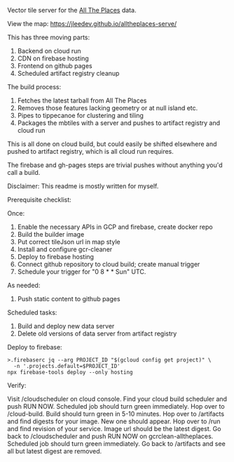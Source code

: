 Vector tile server for the [All The Places][1] data.

[1]: https://www.alltheplaces.xyz/

View the map: https://jleedev.github.io/alltheplaces-serve/

This has three moving parts:

1. Backend on cloud run
2. CDN on firebase hosting
3. Frontend on github pages
4. Scheduled artifact registry cleanup

The build process:

1. Fetches the latest tarball from All The Places
2. Removes those features lacking geometry or at null island etc.
3. Pipes to tippecanoe for clustering and tiling
4. Packages the mbtiles with a server and pushes to artifact registry and cloud run

This is all done on cloud build, but could easily be shifted elsewhere and pushed to artifact registry, which is all cloud run requires.

The firebase and gh-pages steps are trivial pushes without anything you'd call a build.

Disclaimer: This readme is mostly written for myself.

Prerequisite checklist:

Once:

1. Enable the necessary APIs in GCP and firebase, create docker repo
2. Build the builder image
3. Put correct tileJson url in map style
4. Install and configure gcr-cleaner
5. Deploy to firebase hosting
6. Connect github repository to cloud build; create manual trigger
7. Schedule your trigger for "0 8 * * Sun" UTC.

As needed:

1. Push static content to github pages

Scheduled tasks:

1. Build and deploy new data server
2. Delete old versions of data server from artifact registry

Deploy to firebase:

```
>.firebaserc jq --arg PROJECT_ID "$(gcloud config get project)" \
  -n '.projects.default=$PROJECT_ID'
npx firebase-tools deploy --only hosting
```

Verify:

Visit /cloudscheduler on cloud console. Find your cloud build scheduler and push RUN NOW. Scheduled job should turn green immediately.
Hop over to /cloud-build. Build should turn green in 5-10 minutes.
Hop over to /artifacts and find digests for your image. New one should appear.
Hop over to /run and find revision of your service. Image url should be the latest digest.
Go back to /cloudscheduler and push RUN NOW on gcrclean-alltheplaces. Scheduled job should turn green immediately.
Go back to /artifacts and see all but latest digest are removed.
